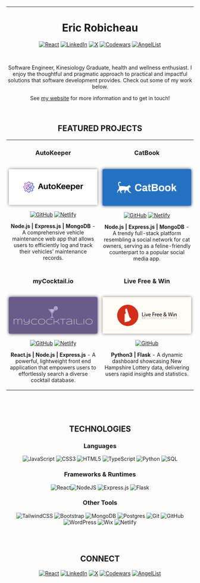 
---
<h1 align="center">Eric Robicheau</h1>

  <div align="center">

   [![React](https://img.shields.io/badge/website-%2320232a.svg?style=for-the-badge&logo=react&logoColor=%2361DAFB)](https://ericrobicheau.com) [![LinkedIn](https://img.shields.io/badge/Linkedin-%230077B5.svg?style=for-the-badge&logo=linkedin&logoColor=white)](https://www.linkedin.com/in/eric-robicheau/) [![X](https://img.shields.io/badge/@RobicheauEric-%23000000.svg?style=for-the-badge&logo=X&logoColor=white)](https://twitter.com/RobicheauEric) [![Codewars](https://img.shields.io/badge/Codewars-B1361E?style=for-the-badge&logo=codewars&logoColor=grey)](https://www.codewars.com/users/erobi14) [![AngelList](https://img.shields.io/badge/AngelList-%23D4D4D4.svg?style=for-the-badge&logo=AngelList&logoColor=black)](https://wellfound.com/u/eric-robicheau)

  </div>

<br>
<div align="center">
  <p>
  Software Engineer, Kinesiology Graduate, health and wellness enthusiast. I enjoy the thoughtful and pragmatic approach to practical and impactful solutions that software development provides. Check out some of my work below.

  See [my website](https://ericrobicheau.com) for more information and to get in touch!
  </p>
</div>
<br>

<h2 align="center">FEATURED PROJECTS</h2>
<table>
  <tr>
   
  <td width="50%" valign="top">
      <h3 align="center">AutoKeeper</h3>
        <br />
        <a target="_blank" href="https://autokeeper.cyclic.app">
            <img src="images/autoKeeper1.png" width="100%" height="20%" alt="AutoKeeper Cover" style="background: white; border-radius: 2.5px; box-shadow: 0px 0px 8px 0px RGB(125, 125, 125)"/>
        </a>
        <br /> 
<div align="center">

  [![GitHub](https://img.shields.io/badge/repo-%23121011.svg?style=for-the-badge&logo=github&logoColor=white)](https://github.com/errobicheau/autoKeeper) [![Netlify](https://img.shields.io/badge/Live_Site-%23000000.svg?style=for-the-badge&logo=netlify&logoColor=#00C7B7)](https://autokeeper.cyclic.app)

  <p><strong>Node.js | Express.js | MongoDB</strong> - A comprehensive vehicle maintenance web app that allows users to efficiently log and track their vehicles' maintenance records.</p>
  
</div>
  </td>

  <td width="50%" valign="top">
      <h3 align="center">CatBook</h3>
        <br />
      <a target="_blank" href="#">
            <img src="images/catBook.png" width="100%"  alt="CatBook Cover" style="border-radius: 2.5px; box-shadow: 0px 0px 8px 0px RGB(15, 45, 90)"/>
        </a>
        <br />
<div align="center">

  [![GitHub](https://img.shields.io/badge/repo-%23121011.svg?style=for-the-badge&logo=github&logoColor=white)](https://github.com/errobicheau/catBook) [![Netlify](https://img.shields.io/badge/Live_Site-%23000000.svg?style=for-the-badge&logo=netlify&logoColor=#00C7B7)](https://google.com)

  <p align="center">
          
  </p>
        <p><strong>Node.js | Express.js | MongoDB</strong> - A trendy full-stack platform resembling a social network for cat owners, serving as a feline-friendly counterpart to a popular social media app.</p>
  
</div>
  </td>

  </tr>
  <tr>
    
    
  <td width="50%" valign="top">
      <h3 align="center">myCocktail.io</h3>
        <br />
        <a target="_blank" href="https://autokeeper.cyclic.app">
            <img src="images/myCocktail.png" width="100%" height="20%" alt="myCocktail.io Cover" style="border-radius: 2.5px; box-shadow: 0px 0px 8px 0px RGB(43, 36, 60)"/>
        </a>
        <br />

  <div align="center">

  [![GitHub](https://img.shields.io/badge/repo-%23121011.svg?style=for-the-badge&logo=github&logoColor=white)](https://github.com/errobicheau/myCocktail.io) [![Netlify](https://img.shields.io/badge/View_Live_Site-%23000000.svg?style=for-the-badge&logo=netlify&logoColor=#00C7B7)](https://mycocktailio.netlify.app)
  <p><strong>React.js | Node.js | Express.js</strong> - A powerful, lightweight front end application that empowers users to effortlessly search a diverse cocktail database.</p>
  
  </div>
  </td>
    <td width="50%" valign="top">
      <h3 align="center">Live Free & Win</h3>
        <br />
      <a target="_blank" href="#">
            <img src="images/liveFreeAndWin.png" width="100%"  alt="Live Free and Win Cover" style="border-radius: 2.5px; box-shadow: 0px 0px 8px 0px RGB(128, 126, 116)"/>
        </a>
        <br />
      
  <div align="center">

  [![GitHub](https://img.shields.io/badge/repo-%23121011.svg?style=for-the-badge&logo=github&logoColor=white)](https://github.com/errobicheau/liveFreeAndWin)


  <p align="center">
        
  </p>
        <p><strong>Python3 | Flask </strong> - A dynamic dashboard showcasing New Hampshire Lottery data, delivering users rapid insights and statistics.</p>
    
   </div> 
  </td>
  
</table>
<br>


 <h2 align="center">TECHNOLOGIES</h2>

<h3 align="center">Languages</h3>

<div align="center">

![JavaScript](https://img.shields.io/badge/javascript-%23323330.svg?style=for-the-badge&logo=javascript&logoColor=%23F7DF1E)
![CSS3](https://img.shields.io/badge/css3-%231572B6.svg?style=for-the-badge&logo=css3&logoColor=white)
![HTML5](https://img.shields.io/badge/html5-%23E34F26.svg?style=for-the-badge&logo=html5&logoColor=white) ![TypeScript](https://img.shields.io/badge/typescript-%23007ACC.svg?style=for-the-badge&logo=typescript&logoColor=white) ![Python](https://img.shields.io/badge/python-3670A0?style=for-the-badge&logo=python&logoColor=ffdd54) ![SQL](https://img.shields.io/badge/SQL-%23316192.svg?style=for-the-badge&logo=&logoColor=white)


<h3 align="center">Frameworks & Runtimes</h3>

![React](https://img.shields.io/badge/react-%2320232a.svg?style=for-the-badge&logo=react&logoColor=%2361DAFB)![NodeJS](https://img.shields.io/badge/node.js-6DA55F?style=for-the-badge&logo=node.js&logoColor=white)
![Express.js](https://img.shields.io/badge/express.js-%23404d59.svg?style=for-the-badge&logo=express&logoColor=%2361DAFB) ![Flask](https://img.shields.io/badge/flask-%23000.svg?style=for-the-badge&logo=flask&logoColor=white)

<h3 align="center">Other Tools</h3>

![TailwindCSS](https://img.shields.io/badge/tailwindcss-%2338B2AC.svg?style=for-the-badge&logo=tailwind-css&logoColor=white)
![Bootstrap](https://img.shields.io/badge/bootstrap-%238511FA.svg?style=for-the-badge&logo=bootstrap&logoColor=white) ![MongoDB](https://img.shields.io/badge/MongoDB-%234ea94b.svg?style=for-the-badge&logo=mongodb&logoColor=white) ![Postgres](https://img.shields.io/badge/postgres-%23316192.svg?style=for-the-badge&logo=postgresql&logoColor=white) ![Git](https://img.shields.io/badge/git-%23F05033.svg?style=for-the-badge&logo=git&logoColor=white) ![GitHub](https://img.shields.io/badge/github-%23121011.svg?style=for-the-badge&logo=github&logoColor=white) ![WordPress](https://img.shields.io/badge/WordPress-%23117AC9.svg?style=for-the-badge&logo=WordPress&logoColor=white) ![Wix](https://img.shields.io/badge/wix-000?style=for-the-badge&logo=wix&logoColor=white) ![Netlify](https://img.shields.io/badge/netlify-%23000000.svg?style=for-the-badge&logo=netlify&logoColor=#00C7B7)


</br>


</br>
<h2 align="center">CONNECT</h2>


  [![React](https://img.shields.io/badge/website-%2320232a.svg?style=for-the-badge&logo=react&logoColor=%2361DAFB)](https://ericrobicheau.com) [![LinkedIn](https://img.shields.io/badge/Linkedin-%230077B5.svg?style=for-the-badge&logo=linkedin&logoColor=white)](https://www.linkedin.com/in/eric-robicheau/) [![X](https://img.shields.io/badge/@RobicheauEric-%23000000.svg?style=for-the-badge&logo=X&logoColor=white)](https://twitter.com/RobicheauEric) [![Codewars](https://img.shields.io/badge/Codewars-B1361E?style=for-the-badge&logo=codewars&logoColor=grey)](https://www.codewars.com/users/erobi14) [![AngelList](https://img.shields.io/badge/AngelList-%23D4D4D4.svg?style=for-the-badge&logo=AngelList&logoColor=black)](https://wellfound.com/u/eric-robicheau)

  </div>
